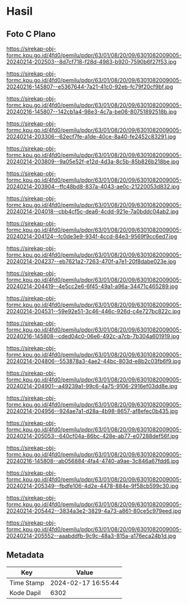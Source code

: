 # Hasil

## Foto C Plano

https://sirekap-obj-formc.kpu.go.id/4fd0/pemilu/pdpr/63/01/08/20/09/6301082009005-20240214-202503--8d7cf718-f28d-4983-b920-7590b6f27f53.jpg

https://sirekap-obj-formc.kpu.go.id/4fd0/pemilu/pdpr/63/01/08/20/09/6301082009005-20240216-145807--e5367644-7a21-41c0-92eb-fc79f20cf9bf.jpg

https://sirekap-obj-formc.kpu.go.id/4fd0/pemilu/pdpr/63/01/08/20/09/6301082009005-20240216-145807--142cb1a4-98e3-4c7a-be06-80751892518b.jpg

https://sirekap-obj-formc.kpu.go.id/4fd0/pemilu/pdpr/63/01/08/20/09/6301082009005-20240214-203306--62ecf7fe-a1de-40ce-8a40-fe2452c83291.jpg

https://sirekap-obj-formc.kpu.go.id/4fd0/pemilu/pdpr/63/01/08/20/09/6301082009005-20240214-203809--9a05e52f-e12d-4d3a-8c5b-85b826b218be.jpg

https://sirekap-obj-formc.kpu.go.id/4fd0/pemilu/pdpr/63/01/08/20/09/6301082009005-20240214-203904--ffc48bd8-837a-4043-ae0c-21220053d832.jpg

https://sirekap-obj-formc.kpu.go.id/4fd0/pemilu/pdpr/63/01/08/20/09/6301082009005-20240214-204018--cbb4cf5c-dea6-4cdd-921e-7a0bddc04ab2.jpg

https://sirekap-obj-formc.kpu.go.id/4fd0/pemilu/pdpr/63/01/08/20/09/6301082009005-20240214-204124--fc0de3e9-934f-4ccd-84e3-9569f9cc6ed7.jpg

https://sirekap-obj-formc.kpu.go.id/4fd0/pemilu/pdpr/63/01/08/20/09/6301082009005-20240214-204237--eb7621a2-7263-470f-a7e1-20f8dabe023e.jpg

https://sirekap-obj-formc.kpu.go.id/4fd0/pemilu/pdpr/63/01/08/20/09/6301082009005-20240214-204419--4e5cc2e6-6f45-49a1-a96a-34471c465289.jpg

https://sirekap-obj-formc.kpu.go.id/4fd0/pemilu/pdpr/63/01/08/20/09/6301082009005-20240214-204531--59e92e51-3c46-446c-926d-c4e727bc822c.jpg

https://sirekap-obj-formc.kpu.go.id/4fd0/pemilu/pdpr/63/01/08/20/09/6301082009005-20240216-145808--cded04c0-06e6-492c-a7cb-7b304a601919.jpg

https://sirekap-obj-formc.kpu.go.id/4fd0/pemilu/pdpr/63/01/08/20/09/6301082009005-20240214-204806--553878a3-4ae2-44bc-803d-e8b2c03fb6f9.jpg

https://sirekap-obj-formc.kpu.go.id/4fd0/pemilu/pdpr/63/01/08/20/09/6301082009005-20240214-204901--a49239a1-99c6-4a75-9106-2916ef03dd8e.jpg

https://sirekap-obj-formc.kpu.go.id/4fd0/pemilu/pdpr/63/01/08/20/09/6301082009005-20240214-204956--924ae7a1-d28a-4b98-8657-af8efec0b435.jpg

https://sirekap-obj-formc.kpu.go.id/4fd0/pemilu/pdpr/63/01/08/20/09/6301082009005-20240214-205053--640cf04a-86bc-428e-ab77-e07288def56f.jpg

https://sirekap-obj-formc.kpu.go.id/4fd0/pemilu/pdpr/63/01/08/20/09/6301082009005-20240216-145808--ab056884-4fa4-4740-a9ae-3c846a67fdd6.jpg

https://sirekap-obj-formc.kpu.go.id/4fd0/pemilu/pdpr/63/01/08/20/09/6301082009005-20240214-205349--fbdfe106-4d2e-4478-884e-9f58cb599c30.jpg

https://sirekap-obj-formc.kpu.go.id/4fd0/pemilu/pdpr/63/01/08/20/09/6301082009005-20240214-205442--3834a3e2-3829-4a73-a861-80ce5c979eed.jpg

https://sirekap-obj-formc.kpu.go.id/4fd0/pemilu/pdpr/63/01/08/20/09/6301082009005-20240214-205552--aaabddfb-9c9c-48a3-815a-a176eca24b1d.jpg


## Metadata

| Key        | Value               |
| ---------- | ------------------- |
| Time Stamp | 2024-02-17 16:55:44 |
| Kode Dapil | 6302                |



